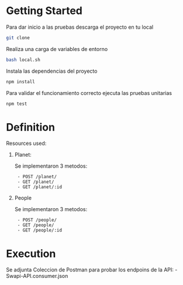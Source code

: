 # Getting Started

Para dar inicio a las pruebas descarga el proyecto en tu local

```bash
git clone 

```

Realiza una carga de variables de entorno

```bash
bash local.sh

```

Instala las dependencias del proyecto

```bash
npm install

```

Para validar el funcionamiento correcto ejecuta las pruebas unitarias

```bash
npm test

```

# Definition

Resources used:

1. Planet:

    Se implementaron 3 metodos:

        - POST /planet/
        - GET /planet/
        - GET /planet/:id
    
2. People

    Se implementaron 3 metodos:

        - POST /people/
        - GET /people/
        - GET /people/:id

# Execution

Se adjunta Coleccion de Postman para probar los endpoins de la API:
    - Swapi-API.consumer.json